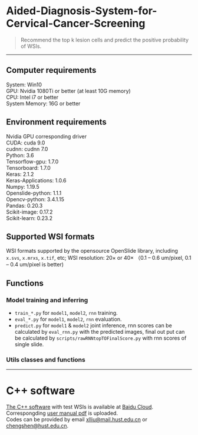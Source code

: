 # Aided-Diagnosis-System-for-Cervical-Cancer-Screening
> Recommend the top k lesion cells and predict the positive probability of WSIs.
---
## Computer requirements
System: Win10 \
GPU: Nvidia 1080Ti or better (at least 10G memory)\
CPU: Intel i7 or better\
System Memory: 16G or better

## Environment requirements
Nvidia GPU corresponding driver\
CUDA: cuda 9.0\
cudnn: cudnn 7.0\
Python: 3.6\
Tensorflow-gpu: 1.7.0\
Tensorboard: 1.7.0\
Keras: 2.1.2\
Keras-Applications: 1.0.6\
Numpy: 1.19.5\
Openslide-python: 1.1.1\
Opencv-python: 3.4.1.15\
Pandas: 0.20.3\
Scikit-image: 0.17.2\
Scikit-learn: 0.23.2

## Supported WSI formats
WSI formats supported by the opensource OpenSlide library, including `x.svs`, `x.mrxs`, `x.tif`, etc;
WSI resolution: 20× or 40× （0.1 – 0.6 um/pixel, 0.1 – 0.4 um/pixel is better)

## Functions
### Model training and inferring
- `train_*.py` for `model1`, `model2`, `rnn` training.
- `eval_*.py` for `model1`, `model2`, `rnn` evaluation.
- `predict.py` for `model1` & `model2` joint inference, rnn scores can be calculated by `eval_rnn.py` with the predicted images, final out put can be calculated by `scripts/rawRNNtopTOFinalScore.py` with rnn scores of single slide.
### Utils classes and functions

---
# C++ software 
[The C++ software](./SoftwareManual/SoftwareManual.md) with test WSIs is available at [Baidu Cloud](https://pan.baidu.com/s/1UmQzASwvlpKLO7hbwaDc_A).
Correspongding [user manual pdf](./SoftwareManual/Software%20User%20Manual.pdf) is uploaded.\
Codes can be provided by email xlliu@mail.hust.edu.cn or chengshen@hust.edu.cn.

